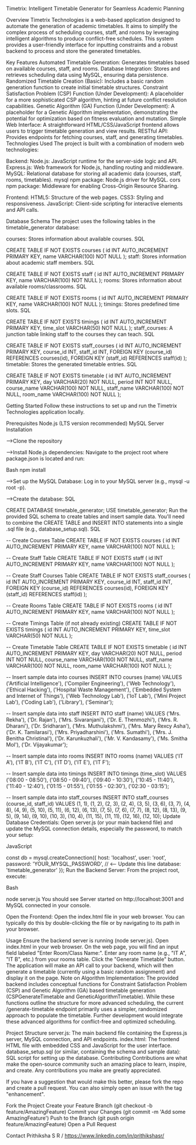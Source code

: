 Timetrix: Intelligent Timetable Generator for Seamless Academic Planning

Overview
Timetrix Technologies is a web-based application designed to automate the generation of academic timetables. It aims to simplify the complex process of scheduling courses, staff, and rooms by leveraging intelligent algorithms to produce conflict-free schedules. This system provides a user-friendly interface for inputting constraints and a robust backend to process and store the generated timetables.

Key Features
Automated Timetable Generation: Generates timetables based on available courses, staff, and rooms.
Database Integration: Stores and retrieves scheduling data using MySQL, ensuring data persistence.
Randomized Timetable Creation (Basic): Includes a basic random generation function to create initial timetable structures.
Constraint Satisfaction Problem (CSP) Function (Under Development): A placeholder for a more sophisticated CSP algorithm, hinting at future conflict resolution capabilities.
Genetic Algorithm (GA) Function (Under Development): A placeholder for a Genetic Algorithm implementation, demonstrating the potential for optimization based on fitness evaluation and mutation.
Simple Web Interface: A straightforward HTML/CSS/JavaScript frontend allows users to trigger timetable generation and view results.
RESTful API: Provides endpoints for fetching courses, staff, and generating timetables.
Technologies Used
The project is built with a combination of modern web technologies:

Backend:
Node.js: JavaScript runtime for the server-side logic and API.
Express.js: Web framework for Node.js, handling routing and middleware.
MySQL: Relational database for storing all academic data (courses, staff, rooms, timetables).
mysql npm package: Node.js driver for MySQL.
cors npm package: Middleware for enabling Cross-Origin Resource Sharing.

Frontend:
HTML5: Structure of the web pages.
CSS3: Styling and responsiveness.
JavaScript: Client-side scripting for interactive elements and API calls.

Database Schema
The project uses the following tables in the timetable_generator database:

courses: Stores information about available courses.
SQL

CREATE TABLE IF NOT EXISTS courses (
    id INT AUTO_INCREMENT PRIMARY KEY,
    name VARCHAR(100) NOT NULL
);
staff: Stores information about academic staff members.
SQL

CREATE TABLE IF NOT EXISTS staff (
    id INT AUTO_INCREMENT PRIMARY KEY,
    name VARCHAR(100) NOT NULL
);
rooms: Stores information about available rooms/classrooms.
SQL

CREATE TABLE IF NOT EXISTS rooms (
    id INT AUTO_INCREMENT PRIMARY KEY,
    name VARCHAR(100) NOT NULL
);
timings: Stores predefined time slots.
SQL

CREATE TABLE IF NOT EXISTS timings (
    id INT AUTO_INCREMENT PRIMARY KEY,
    time_slot VARCHAR(50) NOT NULL
);
staff_courses: A junction table linking staff to the courses they can teach.
SQL

CREATE TABLE IF NOT EXISTS staff_courses (
    id INT AUTO_INCREMENT PRIMARY KEY,
    course_id INT,
    staff_id INT,
    FOREIGN KEY (course_id) REFERENCES courses(id),
    FOREIGN KEY (staff_id) REFERENCES staff(id)
);
timetable: Stores the generated timetable entries.
SQL

CREATE TABLE IF NOT EXISTS timetable (
    id INT AUTO_INCREMENT PRIMARY KEY,
    day VARCHAR(20) NOT NULL,
    period INT NOT NULL,
    course_name VARCHAR(100) NOT NULL,
    staff_name VARCHAR(100) NOT NULL,
    room_name VARCHAR(100) NOT NULL
);

Getting Started
Follow these instructions to set up and run the Timetrix Technologies application locally.

Prerequisites
Node.js (LTS version recommended)
MySQL Server
Installation

-->Clone the repository

-->Install Node.js dependencies:
Navigate to the project root where package.json is located and run:

Bash
npm install

-->Set up the MySQL Database:
Log in to your MySQL server (e.g., mysql -u root -p).

-->Create the database:
SQL

CREATE DATABASE timetable_generator;
USE timetable_generator;
Run the provided SQL schema to create tables and insert sample data. You'll need to combine the CREATE TABLE and INSERT INTO statements into a single .sql file (e.g., database_setup.sql).
SQL

-- Create Courses Table
CREATE TABLE IF NOT EXISTS courses (
    id INT AUTO_INCREMENT PRIMARY KEY,
    name VARCHAR(100) NOT NULL
);

-- Create Staff Table
CREATE TABLE IF NOT EXISTS staff (
    id INT AUTO_INCREMENT PRIMARY KEY,
    name VARCHAR(100) NOT NULL
);

-- Create Staff Courses Table
CREATE TABLE IF NOT EXISTS staff_courses (
    id INT AUTO_INCREMENT PRIMARY KEY,
    course_id INT,
    staff_id INT,
    FOREIGN KEY (course_id) REFERENCES courses(id),
    FOREIGN KEY (staff_id) REFERENCES staff(id)
);

-- Create Rooms Table
CREATE TABLE IF NOT EXISTS rooms (
    id INT AUTO_INCREMENT PRIMARY KEY,
    name VARCHAR(100) NOT NULL
);

-- Create Timings Table (if not already existing)
CREATE TABLE IF NOT EXISTS timings (
    id INT AUTO_INCREMENT PRIMARY KEY,
    time_slot VARCHAR(50) NOT NULL
);

-- Create Timetable Table
CREATE TABLE IF NOT EXISTS timetable (
    id INT AUTO_INCREMENT PRIMARY KEY,
    day VARCHAR(20) NOT NULL,
    period INT NOT NULL,
    course_name VARCHAR(100) NOT NULL,
    staff_name VARCHAR(100) NOT NULL,
    room_name VARCHAR(100) NOT NULL
);

-- Insert sample data into courses
INSERT INTO courses (name) VALUES 
('Artificial Intelligence'), 
('Compiler Engineering'), 
('Web Technology'), 
('Ethical Hacking'), 
('Hospital Waste Management'), 
('Embedded System and Internet of Things'),
('Web Technology Lab'), 
('IoT Lab'), 
('Mini Project Lab'), 
('Coding Lab'), 
('Library'), 
('Seminar');

-- Insert sample data into staff
INSERT INTO staff (name) VALUES 
('Mrs. Rekha'), 
('Dr. Rajan'), 
('Mrs. Sivaranjani'), 
('Dr. E. Thenmozhi'), 
('Mrs. R. Dharani'), 
('Dr. Sridharan'), 
('Mrs. Muthulakshmi'), 
('Mrs. Mary Rexcy Asha'), 
('Dr. K. Tamilarasi'), 
('Mrs. Priyadharshini'), 
('Mrs. Sumathi'), 
('Mrs. J. Benitha Christinal'), 
('Dr. Karunkuzhali'), 
('Mr. V. Kandasamy'), 
('Ms. Smitha Mol'), 
('Dr. Vijayakumar');

-- Insert sample data into rooms
INSERT INTO rooms (name) VALUES 
('IT A'), 
('IT B'), 
('IT C'), 
('IT D'), 
('IT E'), 
('IT F');

-- Insert sample data into timings
INSERT INTO timings (time_slot) VALUES 
('08:00 - 08:50'), 
('08:50 - 09:40'), 
('09:40 - 10:30'), 
('10:45 - 11:40'), 
('11:40 - 12:40'), 
('01:15 - 01:55'), 
('01:55 - 02:30'), 
('02:30 - 03:15');

-- Insert sample data into staff_courses
INSERT INTO staff_courses (course_id, staff_id) VALUES
(1, 1), (1, 2),
(2, 3), (2, 4),
(3, 5), (3, 6), (3, 7),
(4, 8), (4, 9),
(5, 10), (5, 11),
(6, 12), (6, 13),
(7, 5), (7, 6), (7, 7),
(8, 12), (8, 13),
(9, 5), (9, 14), (9, 10),
(10, 3), (10, 4),
(11, 15), (11, 11),
(12, 16), (12, 10);
Update Database Credentials: Open server.js (or your main backend file) and update the MySQL connection details, especially the password, to match your setup:

JavaScript

const db = mysql.createConnection({
    host: 'localhost',
    user: 'root',
    password: 'YOUR_MYSQL_PASSWORD', // <-- Update this line
    database: 'timetable_generator'
});
Run the Backend Server:
From the project root, execute:

Bash

node server.js
You should see Server started on http://localhost:3001 and MySQL connected in your console.

Open the Frontend:
Open the index.html file in your web browser. You can typically do this by double-clicking the file or by navigating to its path in your browser.

Usage
Ensure the backend server is running (node server.js).
Open index.html in your web browser.
On the web page, you will find an input field labeled "Enter Room/Class Name:".
Enter any room name (e.g., "IT A", "IT B", etc.) from your rooms table.
Click the "Generate Timetable" button.
The application will make an API call to your backend, which will then generate a timetable (currently using a basic random assignment) and display it on the page.
Note on Algorithm Implementation:
The provided backend includes conceptual functions for Constraint Satisfaction Problem (CSP) and Genetic Algorithm (GA) based timetable generation (CSPGenerateTimetable and GeneticAlgorithmTimetable). While these functions outline the structure for more advanced scheduling, the current /generate-timetable endpoint primarily uses a simpler, randomized approach to populate the timetable. Further development would integrate these advanced algorithms for conflict-free and optimized scheduling.

Project Structure
server.js: The main backend file containing the Express.js server, MySQL connection, and API endpoints.
index.html: The frontend HTML file with embedded CSS and JavaScript for the user interface.
database_setup.sql (or similar, containing the schema and sample data): SQL script for setting up the database.
Contributing
Contributions are what make the open-source community such an amazing place to learn, inspire, and create. Any contributions you make are greatly appreciated.

If you have a suggestion that would make this better, please fork the repo and create a pull request. You can also simply open an issue with the tag "enhancement".

Fork the Project
Create your Feature Branch (git checkout -b feature/AmazingFeature)
Commit your Changes (git commit -m 'Add some AmazingFeature')
Push to the Branch (git push origin feature/AmazingFeature)
Open a Pull Request

Contact
Prithiksha S R / https://www.linkedin.com/in/prithikshasr/
